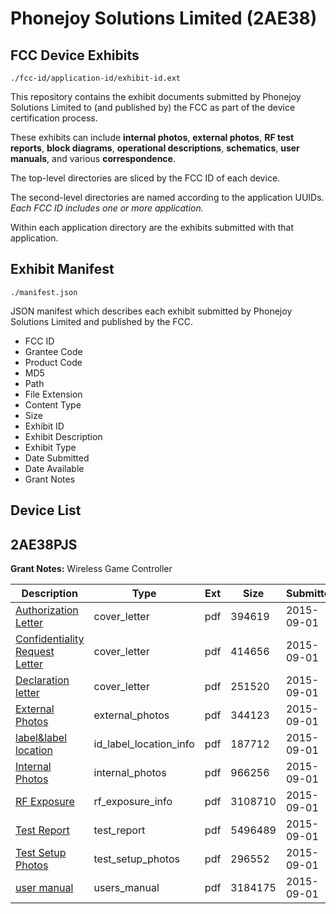 # Phonejoy Solutions Limited (2AE38)
## FCC Device Exhibits

```
./fcc-id/application-id/exhibit-id.ext
```

This repository contains the exhibit documents submitted by Phonejoy Solutions Limited to (and published by) the FCC as part of the device certification process.

These exhibits can include **internal photos**, **external photos**, **RF test reports**, **block diagrams**, **operational descriptions**, **schematics**, **user manuals**, and various **correspondence**.

The top-level directories are sliced by the FCC ID of each device.

The second-level directories are named according to the application UUIDs. *Each FCC ID includes one or more application.*

Within each application directory are the exhibits submitted with that application. 

## Exhibit Manifest

```
./manifest.json
```

JSON manifest which describes each exhibit submitted by Phonejoy Solutions Limited and published by the FCC.

- FCC ID
- Grantee Code
- Product Code
- MD5
- Path
- File Extension
- Content Type
- Size
- Exhibit ID
- Exhibit Description
- Exhibit Type
- Date Submitted
- Date Available
- Grant Notes

## Device List
## 2AE38PJS
**Grant Notes:** Wireless Game Controller

| Description | Type | Ext | Size | Submitted | Available |
| ----------- | ---- | --- | ---- | --------- | --------- |
| [Authorization Letter](2AE38PJS/247b7e1721b9cc2785fac92d76196f94/2734798.pdf) | cover_letter | pdf | 394619 | 2015-09-01 | 2015-09-01 |
| [Confidentiality Request Letter](2AE38PJS/247b7e1721b9cc2785fac92d76196f94/2734801.pdf) | cover_letter | pdf | 414656 | 2015-09-01 | 2015-09-01 |
| [Declaration letter](2AE38PJS/247b7e1721b9cc2785fac92d76196f94/2734802.pdf) | cover_letter | pdf | 251520 | 2015-09-01 | 2015-09-01 |
| [External Photos](2AE38PJS/247b7e1721b9cc2785fac92d76196f94/2734803.pdf) | external_photos | pdf | 344123 | 2015-09-01 | 2015-09-01 |
| [label&label location](2AE38PJS/247b7e1721b9cc2785fac92d76196f94/2734805.pdf) | id_label_location_info | pdf | 187712 | 2015-09-01 | 2015-09-01 |
| [Internal Photos](2AE38PJS/247b7e1721b9cc2785fac92d76196f94/2734804.pdf) | internal_photos | pdf | 966256 | 2015-09-01 | 2015-09-01 |
| [RF Exposure](2AE38PJS/247b7e1721b9cc2785fac92d76196f94/2734808.pdf) | rf_exposure_info | pdf | 3108710 | 2015-09-01 | 2015-09-01 |
| [Test Report](2AE38PJS/247b7e1721b9cc2785fac92d76196f94/2734809.pdf) | test_report | pdf | 5496489 | 2015-09-01 | 2015-09-01 |
| [Test Setup Photos](2AE38PJS/247b7e1721b9cc2785fac92d76196f94/2734810.pdf) | test_setup_photos | pdf | 296552 | 2015-09-01 | 2015-09-01 |
| [user manual](2AE38PJS/247b7e1721b9cc2785fac92d76196f94/2734811.pdf) | users_manual | pdf | 3184175 | 2015-09-01 | 2015-09-01 |
